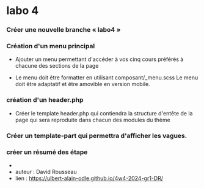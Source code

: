 # labo 4

### Créer une nouvelle branche « labo4 »
### Création d'un menu principal
- Ajouter un menu permettant d'accéder
  à vos cinq cours préférés
  à chacune des sections de la page

- Le menu doit être formatter en utilisant 
  composant/_menu.scss
  Le menu doit être adaptatif et être amovible en version mobile.
### création d'un header.php
- Créer le template header.php qui contiendra la structure d'entête de la page qui sera reproduite dans chacun des modules du thème

### Créer un template-part qui permettra d'afficher les vagues.


### créer un résumé des étape
- 
- auteur : David Rousseau
- lien : https://ulbert-alain-odle.github.io/4w4-2024-gr1-DR/
